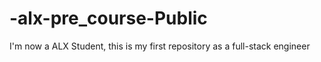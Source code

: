 # -alx-pre_course-Public
I'm now a ALX Student, this is my first repository as a full-stack engineer 
